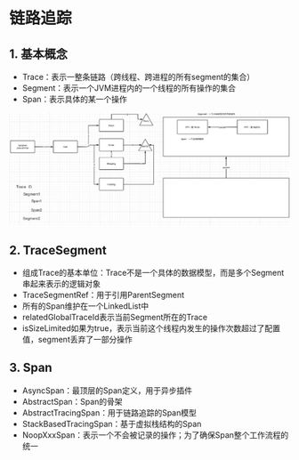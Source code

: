 # 链路追踪

## 1. 基本概念

* Trace：表示一整条链路（跨线程、跨进程的所有segment的集合）
* Segment：表示一个JVM进程内的一个线程的所有操作的集合
* Span：表示具体的某一个操作

![image-20230417195809563](链路追踪.assets/image-20230417195809563.png)



## 2. TraceSegment

* 组成Trace的基本单位：Trace不是一个具体的数据模型，而是多个Segment串起来表示的逻辑对象
* TraceSegmentRef：用于引用ParentSegment
* 所有的Span维护在一个LinkedList中
* relatedGlobalTraceId表示当前Segment所在的Trace
* isSizeLimited如果为true，表示当前这个线程内发生的操作次数超过了配置值，segment丢弃了一部分操作



## 3. Span

* AsyncSpan：最顶层的Span定义，用于异步插件
* AbstractSpan：Span的骨架
* AbstractTracingSpan：用于链路追踪的Span模型
* StackBasedTracingSpan：基于虚拟栈结构的Span
* NoopXxxSpan：表示一个不会被记录的操作；为了确保Span整个工作流程的统一